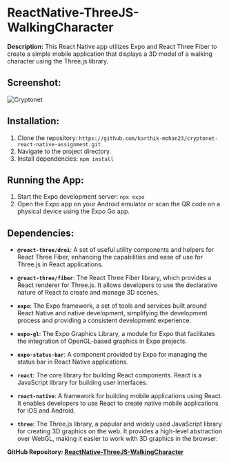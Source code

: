 # ReactNative-ThreeJS-WalkingCharacter

**Description:**
This React Native app utilizes Expo and React Three Fiber to create a simple mobile application that displays a 3D model of a walking character using the Three.js library.

## Screenshot:
![Cryptonet](https://github.com/karthik-mohan23/cryptonet-react-native-assignment/assets/132973611/77cc0552-be63-4ba0-a664-be947a6be9c2)

## Installation:

1. Clone the repository: `https://github.com/karthik-mohan23/cryptonet-react-native-assignment.git`
2. Navigate to the project directory.
3. Install dependencies: `npm install`

## Running the App:

1. Start the Expo development server: `npx expo`
2. Open the Expo app on your Android emulator or scan the QR code on a physical device using the Expo Go app.

## Dependencies:

- **`@react-three/drei`**: A set of useful utility components and helpers for React Three Fiber, enhancing the capabilities and ease of use for Three.js in React applications.

- **`@react-three/fiber`**: The React Three Fiber library, which provides a React renderer for Three.js. It allows developers to use the declarative nature of React to create and manage 3D scenes.

- **`expo`**: The Expo framework, a set of tools and services built around React Native and native development, simplifying the development process and providing a consistent development experience.

- **`expo-gl`**: The Expo Graphics Library, a module for Expo that facilitates the integration of OpenGL-based graphics in Expo projects.

- **`expo-status-bar`**: A component provided by Expo for managing the status bar in React Native applications.

- **`react`**: The core library for building React components. React is a JavaScript library for building user interfaces.

- **`react-native`**: A framework for building mobile applications using React. It enables developers to use React to create native mobile applications for iOS and Android.

- **`three`**: The Three.js library, a popular and widely used JavaScript library for creating 3D graphics on the web. It provides a high-level abstraction over WebGL, making it easier to work with 3D graphics in the browser.

**GitHub Repository: [ReactNative-ThreeJS-WalkingCharacter](https://github.com/karthik-mohan23/cryptonet-react-native-assignment)**
